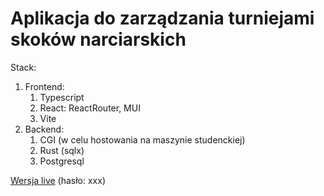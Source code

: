 # Aplikacja do zarządzania turniejami skoków narciarskich

Stack:
  1. Frontend:
      1. Typescript
      2. React: ReactRouter, MUI
      3. Vite
  2. Backend:
      1. CGI (w celu hostowania na maszynie studenckiej)
      2. Rust (sqlx)
      3. Postgresql 

[Wersja live](https://students.mimuw.edu.pl/~ts438730/bdsj/strona) (hasło: xxx)
